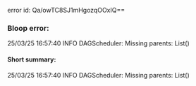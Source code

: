error id: Qa/owTC8SJ1mHgozqOOxIQ==
### Bloop error:

25/03/25 16:57:40 INFO DAGScheduler: Missing parents: List()
#### Short summary: 

25/03/25 16:57:40 INFO DAGScheduler: Missing parents: List()